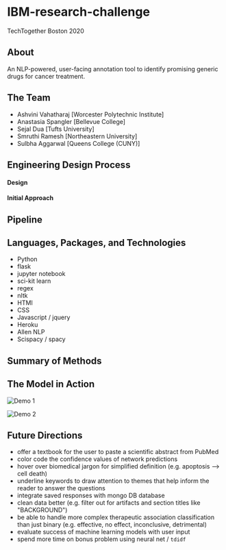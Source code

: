 # IBM-research-challenge
TechTogether Boston 2020

## About
An NLP-powered, user-facing annotation tool to identify promising generic drugs for cancer treatment. 

## The Team
* Ashvini Vahatharaj [Worcester Polytechnic Institute]
* Anastasia Spangler [Bellevue College]
* Sejal Dua [Tufts University]
* Smruthi Ramesh [Northeastern University]
* Sulbha Aggarwal [Queens College (CUNY)]

## Engineering Design Process
#### Design

#### Initial Approach



## Pipeline


## Languages, Packages, and Technologies
* Python
* flask
* jupyter notebook
* sci-kit learn
* regex
* nltk
* HTMl
* CSS
* Javascript / jquery
* Heroku
* Allen NLP
* Scispacy / spacy

## Summary of Methods


## The Model in Action
![Demo 1](demos/working_demo1.gif)

![Demo 2](demos/working_demo2.gif)

## Future Directions
* offer a textbook for the user to paste a scientific abstract from PubMed
* color code the confidence values of network predictions 
* hover over biomedical jargon for simplified definition (e.g. apoptosis --> cell death)
* underline keywords to draw attention to themes that help inform the reader to answer the questions
* integrate saved responses with mongo DB database
* clean data better (e.g. filter out for artifacts and section titles like "BACKGROUND")
* be able to handle more complex therapeutic association classification than just binary (e.g. effective, no effect, inconclusive, detrimental)
* evaluate success of machine learning models with user input
* spend more time on bonus problem using neural net / `tdidf`

